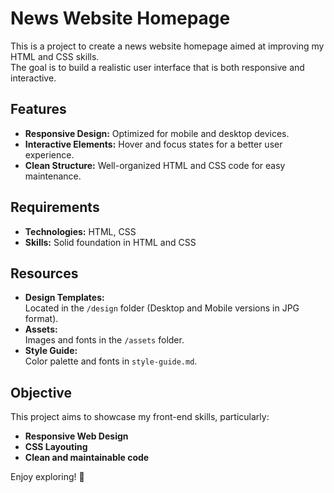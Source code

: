 # News Website Homepage

This is a project to create a news website homepage aimed at improving my HTML and CSS skills.  
The goal is to build a realistic user interface that is both responsive and interactive.

## Features
- **Responsive Design:** Optimized for mobile and desktop devices.
- **Interactive Elements:** Hover and focus states for a better user experience.
- **Clean Structure:** Well-organized HTML and CSS code for easy maintenance.

## Requirements
- **Technologies:** HTML, CSS
- **Skills:** Solid foundation in HTML and CSS

## Resources
- **Design Templates:**  
  Located in the `/design` folder (Desktop and Mobile versions in JPG format).
- **Assets:**  
  Images and fonts in the `/assets` folder.
- **Style Guide:**  
  Color palette and fonts in `style-guide.md`.


## Objective
This project aims to showcase my front-end skills, particularly:
- **Responsive Web Design**
- **CSS Layouting**
- **Clean and maintainable code**

Enjoy exploring! 🚀
